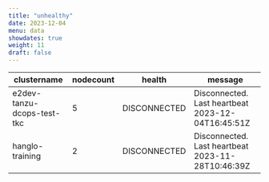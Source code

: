 ```yaml
---
title: "unhealthy"
date: 2023-12-04
menu: data
showdates: true
weight: 11
draft: false
---
```

<!--more-->
| clustername                | nodecount | health       | message                                           |
| -------------------------- | --------- | ------------ | ------------------------------------------------- |
| e2dev-tanzu-dcops-test-tkc |         5 | DISCONNECTED | Disconnected. Last heartbeat 2023-12-04T16:45:51Z |
| hanglo-training            |         2 | DISCONNECTED | Disconnected. Last heartbeat 2023-11-28T10:46:39Z |
